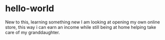 # hello-world
New to this, learning something new
I am looking at opening my own online store, this way i can earn an income while still being at home helping take care of my granddaughter. 
